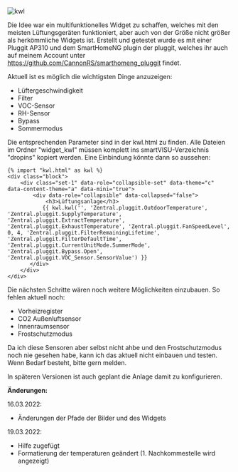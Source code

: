 <img alt="kwl" src="https://user-images.githubusercontent.com/47775739/159120639-decc1cd1-f641-4e27-b65a-7b3fb18fa99a.png">

Die Idee war ein multifunktionelles Widget zu schaffen, welches mit den meisten Lüftungsgeräten funktioniert, aber auch von der Größe nicht größer als herkömmliche Widgets ist. Erstellt und getestet wurde es mit einer Pluggit AP310 und dem SmartHomeNG plugin der pluggit, welches ihr auch auf meinem Account unter https://github.com/CannonRS/smarthomeng_pluggit findet.

Aktuell ist es möglich die wichtigsten Dinge anzuzeigen:

- Lüftergeschwindigkeit
- Filter
- VOC-Sensor
- RH-Sensor
- Bypass
- Sommermodus

Die entsprechenden Parameter sind in der kwl.html zu finden. Alle Dateien im Ordner "widget_kwl" müssen komplett ins smartVISU-Verzeichnis "dropins" kopiert werden. Eine Einbindung könnte dann so aussehen:

    {% import "kwl.html" as kwl %}
    <div class="block">
        <div class="set-1" data-role="collapsible-set" data-theme="c" data-content-theme="a" data-mini="true">
            <div data-role="collapsible" data-collapsed="false">
                <h3>Lüftungsanlage</h3>
               {{ kwl.kwl('', 'Zentral.pluggit.OutdoorTemperature', 'Zentral.pluggit.SupplyTemperature', 'Zentral.pluggit.ExtractTemperature', 'Zentral.pluggit.ExhaustTemperature', 'Zentral.pluggit.FanSpeedLevel', 0, 4, 'Zentral.pluggit.FilterRemainingLifetime', 'Zentral.pluggit.FilterDefaultTime', 'Zentral.pluggit.CurrentUnitMode.SummerMode', 'Zentral.pluggit.Bypass.Open', 'Zentral.pluggit.VOC_Sensor.SensorValue') }}
           </div>
        </div>
    </div>

Die nächsten Schritte wären noch weitere Möglichkeiten einzubauen. So fehlen aktuell noch:

- Vorheizregister
- CO2 Außenluftsensor
- Innenraumsensor
- Frostschutzmodus

Da ich diese Sensoren aber selbst nicht ahbe und den Frostschutzmodus noch nie gesehen habe, kann ich das aktuell nicht einbauen und testen. Wenn Bedarf besteht, bitte gern melden.

In späteren Versionen ist auch geplant die Anlage damit zu konfigurieren.

<b>Änderungen:</b>

16.03.2022:
- Änderungen der Pfade der Bilder und des Widgets

19.03.2022:
- Hilfe zugefügt
- Formatierung der temperaturen geändert (1. Nachkommestelle wird angezeigt)
